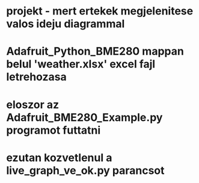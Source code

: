 # projekt - mert ertekek megjelenitese valos ideju diagrammal
# Adafruit_Python_BME280 mappan belul 'weather.xlsx' excel fajl letrehozasa
# eloszor az Adafruit_BME280_Example.py programot futtatni
# ezutan kozvetlenul a live_graph_ve_ok.py parancsot
